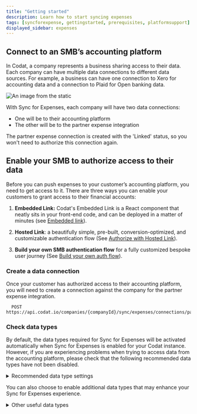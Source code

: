 ```yaml
---
title: "Getting started"
description: Learn how to start syncing expenses
tags: [syncforexpense, gettingstarted, prerequisites, platformsupport]
displayed_sidebar: expenses
---
```


## Connect to an SMB’s accounting platform

In Codat, a company represents a business sharing access to their data. Each company can have multiple data connections to different data sources. For example, a business can have one connection to Xero for accounting data and a connection to Plaid for Open banking data.

![An image from the static](/img/sync-for-expenses/sfe-connections.png)

With Sync for Expenses, each company will have two data connections:

- One will be to their accounting platform
- The other will be to the partner expense integration

The partner expense connection is created with the 'Linked' status, so you won't need to authorize this connection again. 

## Enable your SMB to authorize access to their data

Before you can push expenses to your customer’s accounting platform, you need to get access to it. There are three ways you can enable your customers to grant access to their financial accounts:

1.  **Embedded Link:** Codat's Embedded Link is a React component that neatly sits in your front-end code, and can be deployed in a matter of minutes (see [Embedded link](/auth-flow/authorize-embedded-link)).

2.  **Hosted Link**: a beautifully simple, pre-built, conversion-optimized, and customizable authentication flow (See [Authorize with Hosted Link](/auth-flow/authorize-hosted-link)).

3.  **Build your own SMB authentication flow** for a fully customized bespoke user journey (See [Build your own auth flow](/auth-flow/build/build-your-own-authorization-journey)).

### Create a data connection

Once your customer has authorized access to their accounting platform, you will need to create a connection against the company for the partner expense integration.

``` http
  POST https://api.codat.io/companies/{companyId}/sync/expenses/connections/partnerexpense
```

### Check data types

By default, the data types required for Sync for Expenses will be activated automatically when Sync for Expenses is enabled for your Codat instance.
However, if you are experiencing problems when trying to access data from the accounting platform, please check that the following recommended data types have not been disabled. 

<details>
  <summary>Recommended data type settings</summary>

| DataType name | dataType | Use case | Fetch on first link? | Sync frequency |
| :- | :- | :- | :- | :- |
| Accounts            | `chartOfAccounts`    | Accounts used within the general ledger to record and categorize expenses.                                                                                                                             | ✅                  | daily          |
| Bank Accounts       | `bankAccounts`       | A bank account is a primary account from which expenses will be paid.                                                                                                                           | ✅                  | daily          |
| Company             | `company`            | The company info contains helpful information such as the name of the linked company & base currency and registered addresses.                                                                         | ✅                  | daily          |
| Customers           | `customers`          | Customers can be used to record and associate income transactions such as reclaiming a cashback reward.                                                                                                | ✅                  | daily          |
| Suppliers           | `suppliers`          | All expenses go against a single supplier representing the expense provider, this prevents a company's accounting software from becoming overrun with multiple merchants.                                     | ✅                  | daily          |
| Tax Rates           | `taxRates`           | Tax rates enable companies to track expenses against the relevant tax code, this enables them to either make the expense billable or track taxes that can be reclaimed.                                | ✅                  | daily          |
| Tracking Categories | `trackingCategories` | Tracking categories provide an additional means of categorizing and tagging an expense, for example, locations and departments are considered tracking categories.                                            | ✅                  | daily          |

</details>

You can also choose to enable additional data types that may enhance your Sync for Expenses experience.

<details>
  <summary>Other useful data types</summary>

| DataType Name | dataType | Use Case |
| :- | :- | :- | 
| Direct Costs        | `directCosts`        | Sync for Expenses uses direct cost to represent the expense transaction within the accounting platform.        |
| Direct Incomes      | `directIncomes`      | Typically direct incomes are used to represent any income-generating transaction type, such as cashback rewards.    |
| Journal Entries     | `journalEntries`     | Journal entries are used when an accounting platform does not support a representation of direct costs. They are also used to represent transfers, such as topping up or paying down an expense card.   |
| Transfers           | `transfers`          | A record of an expense transaction between two bank accounts, such as topping up or paying down the expense card.        |
</details>
